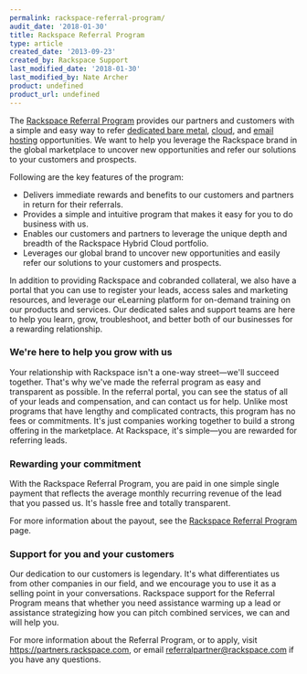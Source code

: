 ```yaml
---
permalink: rackspace-referral-program/
audit_date: '2018-01-30'
title: Rackspace Referral Program
type: article
created_date: '2013-09-23'
created_by: Rackspace Support
last_modified_date: '2018-01-30'
last_modified_by: Nate Archer
product: undefined
product_url: undefined
---
```


The [Rackspace Referral Program](https://partners.rackspace.com/English/referrals.aspx)
provides our partners and customers with a simple and easy way to refer
[dedicated bare metal](https://www.rackspace.com/dedicated-servers/),
[cloud](http://www.rackspace.com/cloud/hybrid/), and [email hosting](http://www.rackspace.com/email-hosting/) opportunities. We want
to help you leverage the Rackspace brand in the global marketplace to
uncover new opportunities and refer our solutions to your
customers and prospects.

Following are the key features of the program:

- Delivers immediate rewards and benefits to our customers and partners in return for their referrals.
- Provides a simple and intuitive program that makes it easy for you to do business with us.
- Enables our customers and partners to leverage the unique depth and breadth of the Rackspace Hybrid Cloud portfolio.
- Leverages our global brand to uncover new opportunities and easily refer our solutions to your customers and prospects.

In addition to providing Rackspace and cobranded collateral, we also have a
portal that you can use to register your leads, access sales and marketing
resources, and leverage our eLearning platform for on-demand training on
our products and services. Our dedicated sales and support teams are
here to help you learn, grow, troubleshoot, and better both of our
businesses for a rewarding relationship.

### We're here to help you grow with us

Your relationship with Rackspace isn't a one-way street&mdash;we'll succeed
together. That's why we've made the referral program as easy and
transparent as possible. In the referral portal, you can see the status
of all of your leads and compensation, and can contact us for help. Unlike
most programs that have lengthy and complicated contracts, this program has no
fees or commitments. It's just companies working
together to build a strong offering in the marketplace. At Rackspace,
it's simple&mdash;you are rewarded for referring leads.

### Rewarding your commitment

With the Rackspace Referral Program, you are paid in one simple
single payment that reflects the average monthly recurring revenue of the
lead that you passed us. It's hassle free and totally transparent.

For more information about the payout, see the [Rackspace Referral Program](https://partners.rackspace.com/English/referrals.aspx) page.

### Support for you and your customers

Our dedication to our customers is legendary. It's what differentiates us
from other companies in our
field, and we encourage you to use it as a selling point in your
conversations. Rackspace support for the Referral Program means that whether
you need assistance
warming up a lead or assistance strategizing how you can pitch combined
services, we can and will help you.

For more information about the Referral Program, or to apply, visit <https://partners.rackspace.com>, or email <referralpartner@rackspace.com> if you have any questions.

